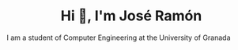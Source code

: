 <h1 align="center">Hi 👋, I'm José Ramón</h1>
I am a student of Computer Engineering at the University of Granada
